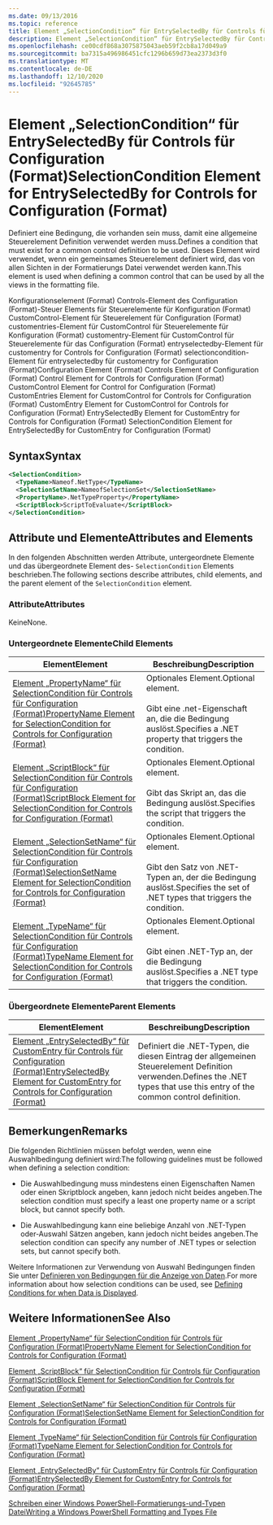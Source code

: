 ```yaml
---
ms.date: 09/13/2016
ms.topic: reference
title: Element „SelectionCondition“ für EntrySelectedBy für Controls für Configuration (Format)
description: Element „SelectionCondition“ für EntrySelectedBy für Controls für Configuration (Format)
ms.openlocfilehash: ce00cdf868a3075875043aeb59f2cb8a17d049a9
ms.sourcegitcommit: ba7315a496986451cfc1296b659d73ea2373d3f0
ms.translationtype: MT
ms.contentlocale: de-DE
ms.lasthandoff: 12/10/2020
ms.locfileid: "92645785"
---
```

# <a name="selectioncondition-element-for-entryselectedby-for-controls-for-configuration-format"></a><span data-ttu-id="9092d-103">Element „SelectionCondition“ für EntrySelectedBy für Controls für Configuration (Format)</span><span class="sxs-lookup"><span data-stu-id="9092d-103">SelectionCondition Element for EntrySelectedBy for Controls for Configuration (Format)</span></span>

<span data-ttu-id="9092d-104">Definiert eine Bedingung, die vorhanden sein muss, damit eine allgemeine Steuerelement Definition verwendet werden muss.</span><span class="sxs-lookup"><span data-stu-id="9092d-104">Defines a condition that must exist for a common control definition to be used.</span></span> <span data-ttu-id="9092d-105">Dieses Element wird verwendet, wenn ein gemeinsames Steuerelement definiert wird, das von allen Sichten in der Formatierungs Datei verwendet werden kann.</span><span class="sxs-lookup"><span data-stu-id="9092d-105">This element is used when defining a common control that can be used by all the views in the formatting file.</span></span>

<span data-ttu-id="9092d-106">Konfigurationselement (Format) Controls-Element des Configuration (Format)-Steuer Elements für Steuerelemente für Konfiguration (Format) CustomControl-Element für Steuerelement für Configuration (Format) customentries-Element für CustomControl für Steuerelemente für Konfiguration (Format) customentry-Element für CustomControl für Steuerelemente für das Configuration (Format) entryselectedby-Element für customentry for Controls for Configuration (Format) selectioncondition-Element für entryselectedby für customentry for Configuration (Format)</span><span class="sxs-lookup"><span data-stu-id="9092d-106">Configuration Element (Format) Controls Element of Configuration (Format) Control Element for Controls for Configuration (Format) CustomControl Element for Control for Configuration (Format) CustomEntries Element for CustomControl for Controls for Configuration (Format) CustomEntry Element for CustomControl for Controls for Configuration (Format) EntrySelectedBy Element for CustomEntry for Controls for Configuration (Format) SelectionCondition Element for EntrySelectedBy for CustomEntry for Configuration (Format)</span></span>

## <a name="syntax"></a><span data-ttu-id="9092d-107">Syntax</span><span class="sxs-lookup"><span data-stu-id="9092d-107">Syntax</span></span>

```xml
<SelectionCondition>
  <TypeName>Nameof.NetType</TypeName>
  <SelectionSetName>NameofSelectionSet</SelectionSetName>
  <PropertyName>.NetTypeProperty</PropertyName>
  <ScriptBlock>ScriptToEvaluate</ScriptBlock>
</SelectionCondition>
```

## <a name="attributes-and-elements"></a><span data-ttu-id="9092d-108">Attribute und Elemente</span><span class="sxs-lookup"><span data-stu-id="9092d-108">Attributes and Elements</span></span>

<span data-ttu-id="9092d-109">In den folgenden Abschnitten werden Attribute, untergeordnete Elemente und das übergeordnete Element des- `SelectionCondition` Elements beschrieben.</span><span class="sxs-lookup"><span data-stu-id="9092d-109">The following sections describe attributes, child elements, and the parent element of the `SelectionCondition` element.</span></span>

### <a name="attributes"></a><span data-ttu-id="9092d-110">Attribute</span><span class="sxs-lookup"><span data-stu-id="9092d-110">Attributes</span></span>

<span data-ttu-id="9092d-111">Keine</span><span class="sxs-lookup"><span data-stu-id="9092d-111">None.</span></span>

### <a name="child-elements"></a><span data-ttu-id="9092d-112">Untergeordnete Elemente</span><span class="sxs-lookup"><span data-stu-id="9092d-112">Child Elements</span></span>

|<span data-ttu-id="9092d-113">Element</span><span class="sxs-lookup"><span data-stu-id="9092d-113">Element</span></span>|<span data-ttu-id="9092d-114">Beschreibung</span><span class="sxs-lookup"><span data-stu-id="9092d-114">Description</span></span>|
|-------------|-----------------|
|[<span data-ttu-id="9092d-115">Element „PropertyName“ für SelectionCondition für Controls für Configuration (Format)</span><span class="sxs-lookup"><span data-stu-id="9092d-115">PropertyName Element for SelectionCondition for Controls for Configuration (Format)</span></span>](./propertyname-element-for-selectioncondition-for-controls-for-configuration-format.md)|<span data-ttu-id="9092d-116">Optionales Element.</span><span class="sxs-lookup"><span data-stu-id="9092d-116">Optional element.</span></span><br /><br /> <span data-ttu-id="9092d-117">Gibt eine .net-Eigenschaft an, die die Bedingung auslöst.</span><span class="sxs-lookup"><span data-stu-id="9092d-117">Specifies a .NET property that triggers the condition.</span></span>|
|[<span data-ttu-id="9092d-118">Element „ScriptBlock“ für SelectionCondition für Controls für Configuration (Format)</span><span class="sxs-lookup"><span data-stu-id="9092d-118">ScriptBlock Element for SelectionCondition for Controls for Configuration (Format)</span></span>](./scriptblock-element-for-selectioncondition-for-controls-for-configuration-format.md)|<span data-ttu-id="9092d-119">Optionales Element.</span><span class="sxs-lookup"><span data-stu-id="9092d-119">Optional element.</span></span><br /><br /> <span data-ttu-id="9092d-120">Gibt das Skript an, das die Bedingung auslöst.</span><span class="sxs-lookup"><span data-stu-id="9092d-120">Specifies the script that triggers the condition.</span></span>|
|[<span data-ttu-id="9092d-121">Element „SelectionSetName“ für SelectionCondition für Controls für Configuration (Format)</span><span class="sxs-lookup"><span data-stu-id="9092d-121">SelectionSetName Element for SelectionCondition for Controls for Configuration (Format)</span></span>](./selectionsetname-element-for-selectioncondition-for-controls-for-configuration-format.md)|<span data-ttu-id="9092d-122">Optionales Element.</span><span class="sxs-lookup"><span data-stu-id="9092d-122">Optional element.</span></span><br /><br /> <span data-ttu-id="9092d-123">Gibt den Satz von .NET-Typen an, der die Bedingung auslöst.</span><span class="sxs-lookup"><span data-stu-id="9092d-123">Specifies the set of .NET types that triggers the condition.</span></span>|
|[<span data-ttu-id="9092d-124">Element „TypeName“ für SelectionCondition für Controls für Configuration (Format)</span><span class="sxs-lookup"><span data-stu-id="9092d-124">TypeName Element for SelectionCondition for Controls for Configuration (Format)</span></span>](./typename-element-for-selectioncondition-for-controls-for-configuration-format.md)|<span data-ttu-id="9092d-125">Optionales Element.</span><span class="sxs-lookup"><span data-stu-id="9092d-125">Optional element.</span></span><br /><br /> <span data-ttu-id="9092d-126">Gibt einen .NET-Typ an, der die Bedingung auslöst.</span><span class="sxs-lookup"><span data-stu-id="9092d-126">Specifies a .NET type that triggers the condition.</span></span>|

### <a name="parent-elements"></a><span data-ttu-id="9092d-127">Übergeordnete Elemente</span><span class="sxs-lookup"><span data-stu-id="9092d-127">Parent Elements</span></span>

|<span data-ttu-id="9092d-128">Element</span><span class="sxs-lookup"><span data-stu-id="9092d-128">Element</span></span>|<span data-ttu-id="9092d-129">Beschreibung</span><span class="sxs-lookup"><span data-stu-id="9092d-129">Description</span></span>|
|-------------|-----------------|
|[<span data-ttu-id="9092d-130">Element „EntrySelectedBy“ für CustomEntry für Controls für Configuration (Format)</span><span class="sxs-lookup"><span data-stu-id="9092d-130">EntrySelectedBy Element for CustomEntry for Controls for Configuration (Format)</span></span>](./entryselectedby-element-for-customentry-for-controls-for-configuration-format.md)|<span data-ttu-id="9092d-131">Definiert die .NET-Typen, die diesen Eintrag der allgemeinen Steuerelement Definition verwenden.</span><span class="sxs-lookup"><span data-stu-id="9092d-131">Defines the .NET types that use this entry of the common control definition.</span></span>|

## <a name="remarks"></a><span data-ttu-id="9092d-132">Bemerkungen</span><span class="sxs-lookup"><span data-stu-id="9092d-132">Remarks</span></span>

<span data-ttu-id="9092d-133">Die folgenden Richtlinien müssen befolgt werden, wenn eine Auswahlbedingung definiert wird:</span><span class="sxs-lookup"><span data-stu-id="9092d-133">The following guidelines must be followed when defining a selection condition:</span></span>

- <span data-ttu-id="9092d-134">Die Auswahlbedingung muss mindestens einen Eigenschaften Namen oder einen Skriptblock angeben, kann jedoch nicht beides angeben.</span><span class="sxs-lookup"><span data-stu-id="9092d-134">The selection condition must specify a least one property name or a script block, but cannot specify both.</span></span>

- <span data-ttu-id="9092d-135">Die Auswahlbedingung kann eine beliebige Anzahl von .NET-Typen oder-Auswahl Sätzen angeben, kann jedoch nicht beides angeben.</span><span class="sxs-lookup"><span data-stu-id="9092d-135">The selection condition can specify any number of .NET types or selection sets, but cannot specify both.</span></span>

<span data-ttu-id="9092d-136">Weitere Informationen zur Verwendung von Auswahl Bedingungen finden Sie unter [Definieren von Bedingungen für die Anzeige von Daten](./defining-conditions-for-displaying-data.md).</span><span class="sxs-lookup"><span data-stu-id="9092d-136">For more information about how selection conditions can be used, see [Defining Conditions for when Data is Displayed](./defining-conditions-for-displaying-data.md).</span></span>

## <a name="see-also"></a><span data-ttu-id="9092d-137">Weitere Informationen</span><span class="sxs-lookup"><span data-stu-id="9092d-137">See Also</span></span>

[<span data-ttu-id="9092d-138">Element „PropertyName“ für SelectionCondition für Controls für Configuration (Format)</span><span class="sxs-lookup"><span data-stu-id="9092d-138">PropertyName Element for SelectionCondition for Controls for Configuration (Format)</span></span>](./propertyname-element-for-selectioncondition-for-controls-for-configuration-format.md)

[<span data-ttu-id="9092d-139">Element „ScriptBlock“ für SelectionCondition für Controls für Configuration (Format)</span><span class="sxs-lookup"><span data-stu-id="9092d-139">ScriptBlock Element for SelectionCondition for Controls for Configuration (Format)</span></span>](./scriptblock-element-for-selectioncondition-for-controls-for-configuration-format.md)

[<span data-ttu-id="9092d-140">Element „SelectionSetName“ für SelectionCondition für Controls für Configuration (Format)</span><span class="sxs-lookup"><span data-stu-id="9092d-140">SelectionSetName Element for SelectionCondition for Controls for Configuration (Format)</span></span>](./selectionsetname-element-for-selectioncondition-for-controls-for-configuration-format.md)

[<span data-ttu-id="9092d-141">Element „TypeName“ für SelectionCondition für Controls für Configuration (Format)</span><span class="sxs-lookup"><span data-stu-id="9092d-141">TypeName Element for SelectionCondition for Controls for Configuration (Format)</span></span>](./typename-element-for-selectioncondition-for-controls-for-configuration-format.md)

[<span data-ttu-id="9092d-142">Element „EntrySelectedBy“ für CustomEntry für Controls für Configuration (Format)</span><span class="sxs-lookup"><span data-stu-id="9092d-142">EntrySelectedBy Element for CustomEntry for Controls for Configuration (Format)</span></span>](./entryselectedby-element-for-customentry-for-controls-for-configuration-format.md)

[<span data-ttu-id="9092d-143">Schreiben einer Windows PowerShell-Formatierungs-und-Typen Datei</span><span class="sxs-lookup"><span data-stu-id="9092d-143">Writing a Windows PowerShell Formatting and Types File</span></span>](./writing-a-powershell-formatting-file.md)
